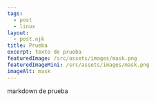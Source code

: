 ```yaml
---
tags:
  - post
  - linux
layout:
  - post.njk
title: Prueba
excerpt: texto de prueba
featuredImage: /src/assets/images/mask.png
featuredImageMini: /src/assets/images/mask.png
imageAlt: mask
---
```

markdown de prueba